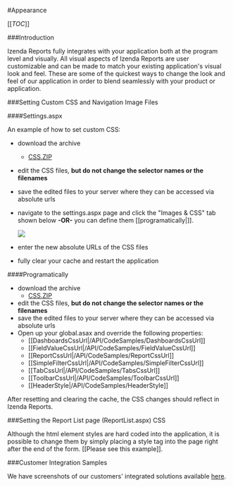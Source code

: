 #Appearance

[[_TOC_]]

###Introduction

Izenda Reports fully integrates with your application both at the program level and visually. All visual aspects of Izenda Reports are user customizable and can be made to match your existing application's visual look and feel. These are some of the quickest ways to change the look and feel of our application in order to blend seamlessly with your product or application.

###Setting Custom CSS and Navigation Image Files

####Settings.aspx

An example of how to set custom CSS:

  * download the archive
    * [CSS.ZIP](http://wiki.izenda.us/Integration/Appearance/css.zip)
  * edit the CSS files, **but do not change the selector names or the filenames**
  * save the edited files to your server where they can be accessed via absolute urls
  * navigate to the settings.aspx page and click the "Images & CSS" tab shown below **-OR-** you can define them [[programatically|]].

    ![](http://wiki.izenda.us/Appearance/ImagesCssTab.png)
  * enter the new absolute URLs of the CSS files
  * fully clear your cache and restart the application

####Programatically

  * download the archive
    * [CSS.ZIP](http://wiki.izenda.us/Integration/Appearance/css.zip)
  * edit the CSS files, **but do not change the selector names or the filenames**
  * save the edited files to your server where they can be accessed via absolute urls
  * Open up your global.asax and override the following properties:
    * [[DashboardsCssUrl|/API/CodeSamples/DashboardsCssUrl]]
    * [[FieldValueCssUrl|/API/CodeSamples/FieldValueCssUrl]]
    * [[ReportCssUrl|/API/CodeSamples/ReportCssUrl]]
    * [[SimpleFilterCssUrl|/API/CodeSamples/SimpleFilterCssUrl]]
    * [[TabCssUrl|/API/CodeSamples/TabsCssUrl]]
    * [[ToolbarCssUrl|/API/CodeSamples/ToolbarCssUrl]]
    * [[HeaderStyle|/API/CodeSamples/HeaderStyle]]
  
After resetting and clearing the cache, the CSS changes should reflect in Izenda Reports.

###Setting the Report List page (ReportList.aspx) CSS

Although the html element styles are hard coded into the application, it is possible to change them by simply placing a style tag into the page right after the end of the form. [[Please see this example]]. 

###Customer Integration Samples

We have screenshots of our customers' integrated solutions available [here](http://www.izenda.com/Site/Pages/Clients.aspx).